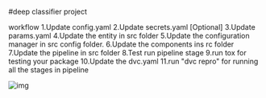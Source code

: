 #deep classifier project

workflow
1.Update config.yaml
2.Update secrets.yaml [Optional]
3.Update params.yaml
4.Update the entity in src folder
5.Update the configuration manager in src config folder.
6.Update the components ins rc folder
7.Update the pipeline in src folder
8.Test run pipeline stage
9.run tox for testing your package
10.Update the dvc.yaml
11.run "dvc repro" for running all the stages in pipeline

![img](https://raw.githubusercontent.com/c17hawke/FSDS_NOV_deepCNNClassifier/main/docs/images/Data%20Ingestion%402x%20(1).png)


